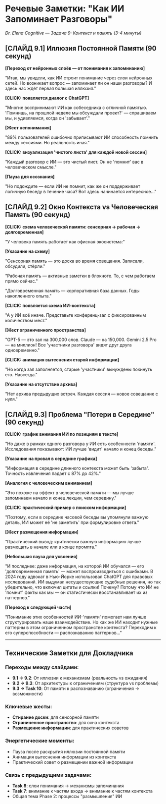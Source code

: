 # Речевые Заметки: "Как ИИ Запоминает Разговоры"

*Dr. Elena Cognitive — Задача 9: Контекст и память (3-4 минуты)*

## [СЛАЙД 9.1] Иллюзия Постоянной Памяти (90 секунд)

**[Переход от нейронных слоёв — от понимания к запоминанию]**

"Итак, мы увидели, как ИИ строит понимание через слои нейронных сетей. Но возникает вопрос — запоминает ли он наши разговоры? И здесь нас ждёт первая большая иллюзия."

**[CLICK: появляется диалог с ChatGPT]**

"Многие воспринимают ИИ как собеседника с отличной памятью. 'Помнишь, на прошлой неделе мы обсуждали проект?' — спрашиваем мы, и удивляемся, когда он 'забывает'."

**[Жест непонимания]**

"89% пользователей ошибочно приписывают ИИ способность помнить между сессиями. Но реальность иная."

**[CLICK: визуализация 'чистого листа' для каждой новой сессии]**

"Каждый разговор с ИИ — это чистый лист. Он не 'помнит' вас в человеческом смысле."

**[Пауза для осознания]**

"Но подождите — если ИИ не помнит, как же он поддерживает логичную беседу в течение часа? Вот здесь начинается интересное..."

## [СЛАЙД 9.2] Окно Контекста vs Человеческая Память (90 секунд)

**[CLICK: схема человеческой памяти: сенсорная → рабочая → долговременная]**

"У человека память работает как офисная экосистема:"

**[Указание на схему]**

"Сенсорная память — это доска во время совещания. Записали, обсудили, стёрли."

"Рабочая память — активные заметки в блокноте. То, с чем работаем прямо сейчас."

"Долговременная память — корпоративная база данных. Годы накопленного опыта."

**[CLICK: появляется схема ИИ-контекста]**

"А у ИИ всё иначе. Представьте конференц-зал с фиксированным количеством мест."

**[Жест ограниченного пространства]**

"GPT-5 — это зал на 300,000 слов. Claude — на 150,000. Gemini 2.5 Pro — на миллион! Все 'участники разговора' видят друг друга одновременно."

**[CLICK: анимация вытеснения старой информации]**

"Но когда зал заполняется, старые 'участники' вынуждены покинуть его. Навсегда."

**[Указание на отсутствие архива]**

"Нет архива предыдущих встреч. Каждая сессия — новое совещание с нуля."

## [СЛАЙД 9.3] Проблема "Потери в Середине" (90 секунд)

**[CLICK: график внимания ИИ по позициям в тексте]**

"Но даже в рамках одного разговора у ИИ есть особенности 'памяти'. Исследования показывают: ИИ лучше 'видит' начало и конец беседы."

**[Указание на провал в середине графика]**

"Информация в середине длинного контекста может быть 'забыта'. Точность извлечения падает с 87% до 42%."

**[Аналогия с человеческим вниманием]**

"Это похоже на эффект в человеческой памяти — мы лучше запоминаем начало и конец лекции, чем середину."

**[CLICK: практический пример с поиском информации]**

"Поэтому, если в середине часовой беседы вы упомянули важную деталь, ИИ может её 'не заметить' при формулировке ответа."

**[Жест размещения информации]**

"Практический вывод: критически важную информацию лучше размещать в начале или в конце промпта."

**[Небольшая пауза для усвоения]**

"И последнее: даже информация, на которой ИИ обучался — его 'долговременная память' — может воспроизводиться с ошибками. В 2024 году адвокат в Нью-Йорке использовал ChatGPT для правовых исследований. ИИ выдумал несуществующие судебные решения, но так убедительно, что включил цитаты и ссылки! Почему? Потому что ИИ не 'помнит' факты как мы — он статистически восстанавливает их из паттернов."

**[Переход к следующей части]**

"Понимание этих особенностей ИИ-'памяти' помогает нам лучше структурировать наше взаимодействие. Но как же ИИ находит нужные паттерны в этом ограниченном пространстве контекста? Переходим к его суперспособности — распознаванию паттернов..."

---

## Технические Заметки для Докладчика

### Переходы между слайдами:
- **9.1 → 9.2**: От иллюзии к механизмам (реальность vs ожидания)
- **9.2 → 9.3**: От архитектуры к ограничениям (структура vs проблемы)
- **9.3 → Task 10**: От памяти к распознаванию (ограничения → возможности)

### Ключевые жесты:
- **Стирание доски**: для сенсорной памяти
- **Ограниченное пространство**: для окна контекста
- **Размещение информации**: для практических советов

### Энергетические моменты:
- Пауза после раскрытия иллюзии постоянной памяти
- Анимация вытеснения информации из контекста
- Практический совет о размещении важной информации

### Связь с предыдущими задачами:
- **Task 8**: слои понимания → механизмы запоминания
- **Task 7**: внимание к частям входа → внимание к частям контекста
- Общая тема Phase 2: процессы "размышления" ИИ